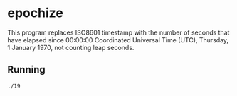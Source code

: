 epochize
========

This program replaces ISO8601 timestamp with the number of seconds that have
elapsed since 00:00:00 Coordinated Universal Time (UTC), Thursday, 1 January
1970, not counting leap seconds.

Running
-------

    ./19
